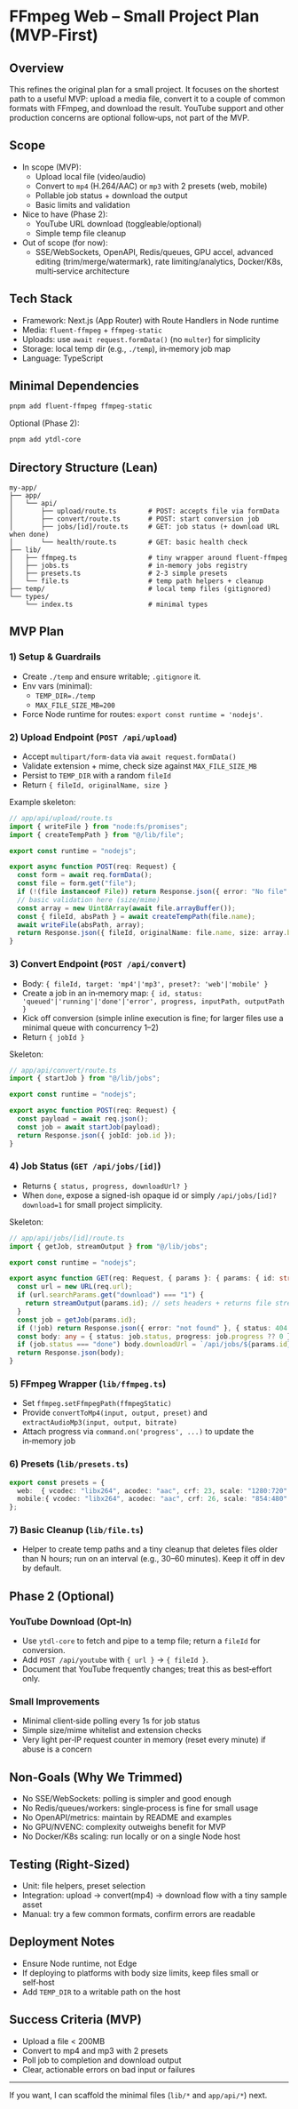 # FFmpeg Web – Small Project Plan (MVP‑First)

## Overview
This refines the original plan for a small project. It focuses on the shortest path to a useful MVP: upload a media file, convert it to a couple of common formats with FFmpeg, and download the result. YouTube support and other production concerns are optional follow‑ups, not part of the MVP.

## Scope
- In scope (MVP):
  - Upload local file (video/audio)
  - Convert to `mp4` (H.264/AAC) or `mp3` with 2 presets (web, mobile)
  - Pollable job status + download the output
  - Basic limits and validation
- Nice to have (Phase 2):
  - YouTube URL download (toggleable/optional)
  - Simple temp file cleanup
- Out of scope (for now):
  - SSE/WebSockets, OpenAPI, Redis/queues, GPU accel, advanced editing (trim/merge/watermark), rate limiting/analytics, Docker/K8s, multi‑service architecture

## Tech Stack
- Framework: Next.js (App Router) with Route Handlers in Node runtime
- Media: `fluent-ffmpeg` + `ffmpeg-static`
- Uploads: use `await request.formData()` (no `multer`) for simplicity
- Storage: local temp dir (e.g., `./temp`), in‑memory job map
- Language: TypeScript

## Minimal Dependencies
```bash
pnpm add fluent-ffmpeg ffmpeg-static
```
Optional (Phase 2):
```bash
pnpm add ytdl-core
```

## Directory Structure (Lean)
```
my-app/
├── app/
│   └── api/
│       ├── upload/route.ts        # POST: accepts file via formData
│       ├── convert/route.ts       # POST: start conversion job
│       ├── jobs/[id]/route.ts     # GET: job status (+ download URL when done)
│       └── health/route.ts        # GET: basic health check
├── lib/
│   ├── ffmpeg.ts                  # tiny wrapper around fluent-ffmpeg
│   ├── jobs.ts                    # in-memory jobs registry
│   ├── presets.ts                 # 2-3 simple presets
│   └── file.ts                    # temp path helpers + cleanup
├── temp/                          # local temp files (gitignored)
└── types/
    └── index.ts                   # minimal types
```

## MVP Plan

### 1) Setup & Guardrails
- Create `./temp` and ensure writable; `.gitignore` it.
- Env vars (minimal):
  - `TEMP_DIR=./temp`
  - `MAX_FILE_SIZE_MB=200`
- Force Node runtime for routes: `export const runtime = 'nodejs'`.

### 2) Upload Endpoint (`POST /api/upload`)
- Accept `multipart/form-data` via `await request.formData()`
- Validate extension + mime, check size against `MAX_FILE_SIZE_MB`
- Persist to `TEMP_DIR` with a random `fileId`
- Return `{ fileId, originalName, size }`

Example skeleton:
```ts
// app/api/upload/route.ts
import { writeFile } from "node:fs/promises";
import { createTempPath } from "@/lib/file";

export const runtime = "nodejs";

export async function POST(req: Request) {
  const form = await req.formData();
  const file = form.get("file");
  if (!(file instanceof File)) return Response.json({ error: "No file" }, { status: 400 });
  // basic validation here (size/mime)
  const array = new Uint8Array(await file.arrayBuffer());
  const { fileId, absPath } = await createTempPath(file.name);
  await writeFile(absPath, array);
  return Response.json({ fileId, originalName: file.name, size: array.byteLength });
}
```

### 3) Convert Endpoint (`POST /api/convert`)
- Body: `{ fileId, target: 'mp4'|'mp3', preset?: 'web'|'mobile' }`
- Create a job in an in‑memory map: `{ id, status: 'queued'|'running'|'done'|'error', progress, inputPath, outputPath }`
- Kick off conversion (simple inline execution is fine; for larger files use a minimal queue with concurrency 1–2)
- Return `{ jobId }`

Skeleton:
```ts
// app/api/convert/route.ts
import { startJob } from "@/lib/jobs";

export const runtime = "nodejs";

export async function POST(req: Request) {
  const payload = await req.json();
  const job = await startJob(payload);
  return Response.json({ jobId: job.id });
}
```

### 4) Job Status (`GET /api/jobs/[id]`)
- Returns `{ status, progress, downloadUrl? }`
- When `done`, expose a signed-ish opaque id or simply `/api/jobs/[id]?download=1` for small project simplicity.

Skeleton:
```ts
// app/api/jobs/[id]/route.ts
import { getJob, streamOutput } from "@/lib/jobs";

export const runtime = "nodejs";

export async function GET(req: Request, { params }: { params: { id: string } }) {
  const url = new URL(req.url);
  if (url.searchParams.get("download") === "1") {
    return streamOutput(params.id); // sets headers + returns file stream
  }
  const job = getJob(params.id);
  if (!job) return Response.json({ error: "not found" }, { status: 404 });
  const body: any = { status: job.status, progress: job.progress ?? 0 };
  if (job.status === "done") body.downloadUrl = `/api/jobs/${params.id}?download=1`;
  return Response.json(body);
}
```

### 5) FFmpeg Wrapper (`lib/ffmpeg.ts`)
- Set `ffmpeg.setFfmpegPath(ffmpegStatic)`
- Provide `convertToMp4(input, output, preset)` and `extractAudioMp3(input, output, bitrate)`
- Attach progress via `command.on('progress', ...)` to update the in‑memory job

### 6) Presets (`lib/presets.ts`)
```ts
export const presets = {
  web:  { vcodec: "libx264", acodec: "aac", crf: 23, scale: "1280:720" },
  mobile:{ vcodec: "libx264", acodec: "aac", crf: 26, scale: "854:480" }
};
```

### 7) Basic Cleanup (`lib/file.ts`)
- Helper to create temp paths and a tiny cleanup that deletes files older than N hours; run on an interval (e.g., 30–60 minutes). Keep it off in dev by default.

## Phase 2 (Optional)

### YouTube Download (Opt‑In)
- Use `ytdl-core` to fetch and pipe to a temp file; return a `fileId` for conversion.
- Add `POST /api/youtube` with `{ url }` → `{ fileId }`.
- Document that YouTube frequently changes; treat this as best‑effort only.

### Small Improvements
- Minimal client‑side polling every 1s for job status
- Simple size/mime whitelist and extension checks
- Very light per‑IP request counter in memory (reset every minute) if abuse is a concern

## Non‑Goals (Why We Trimmed)
- No SSE/WebSockets: polling is simpler and good enough
- No Redis/queues/workers: single‑process is fine for small usage
- No OpenAPI/metrics: maintain by README and examples
- No GPU/NVENC: complexity outweighs benefit for MVP
- No Docker/K8s scaling: run locally or on a single Node host

## Testing (Right‑Sized)
- Unit: file helpers, preset selection
- Integration: upload → convert(mp4) → download flow with a tiny sample asset
- Manual: try a few common formats, confirm errors are readable

## Deployment Notes
- Ensure Node runtime, not Edge
- If deploying to platforms with body size limits, keep files small or self‑host
- Add `TEMP_DIR` to a writable path on the host

## Success Criteria (MVP)
- Upload a file < 200MB
- Convert to mp4 and mp3 with 2 presets
- Poll job to completion and download output
- Clear, actionable errors on bad input or failures

---

If you want, I can scaffold the minimal files (`lib/*` and `app/api/*`) next.

